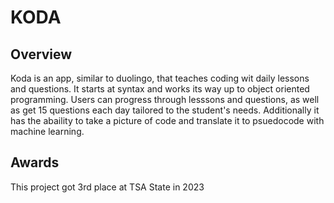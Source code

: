 # KODA
## Overview
Koda is an app, similar to duolingo, that teaches coding wit daily lessons and questions. It starts at syntax and works its way up to object oriented programming. Users can progress through lesssons and questions, as well as get 15 questions each day tailored to the student's needs. Additionally it has the abaility to take a picture of code and translate it to psuedocode with machine learning.

## Awards
This project got 3rd place at TSA State in 2023
